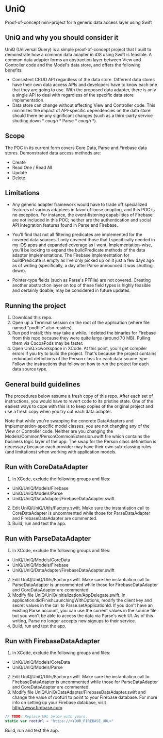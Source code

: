 # UniQ
Proof-of-concept mini-project for a generic data access layer using Swift

## UniQ and why you should consider it

UniQ (Universal Query) is a simple proof-of-concept project that I built to demonstrate how a common data adapter in iOS using Swift is feasible. A common data adapter forms an abstraction layer between View and Controller code and the Model's data store, and offers the following benefits:
+ Consistent CRUD API regardless of the data store. Different data stores have their own data access APIs and developers have to know each one that they are going to use. With the proposed data adapter, there is only a single API to deal with regardless of the specific data store implementation.
+ Data store can change without affecting View and Controller code. This minimizes the impact of API-specific dependencies on the data store should there be any significant changes (such as a third-party service shutting down * *cough* * Parse * *cough* *).

## Scope
The POC in its current form covers Core Data, Parse and Firebase data stores. Demonstrated data access methods are:
+ Create
+ Read One / Read All
+ Update
+ Delete

## Limitations
+ Any generic adapter framework would have to trade off specialized features of various adaptees in favor of loose coupling, and this POC is no exception. For instance, the event-listening capabilities of Firebase are not included in this POC; neither are the authentication and social API integration features found in Parse and Firebase.

+ You'll find that not all filtering predicates are implemented for the covered data sources. I only covered those that I specifically needed in my iOS apps and expanded coverage as I went. Implementation-wise, you'll be looking to expand the buildPredicate methods of the data adapter implementations. The Firebase implementation for buildPredicate is empty as I've only picked up on it just a few days ago as of writing (specifically, a day after Parse announced it was shutting down).

+ Pointer-type fields (such as Parse's PFFile) are not covered. Creating another abstraction layer on top of these field types is highly feasible and certainly doable; may be considered in future updates.

## Running the project
1. Download this repo.
2. Open up a Terminal session on the root of the application (where file named "podfile" also resides).
3. Run pod install; this may take a while.  I deleted the binaries for Firebase from this repo because they were quite large (around 70 MB). Pulling them via CocoaPods may be faster.
4. Open UniQ.xcworkspace in XCode. At this point, you'll get compiler errors if you try to build the project. That's because the project contains redundant definitions of the Person class for each data source type. Follow the instructions that follow on how to run the project for each data source type.
 
## General build guidelines

The procedures below assume a fresh copy of this repo. After each set of instructions, you would have to revert code to its pristine state. One of the easiest ways to cope with this is to keep copies of the original project and use a fresh copy when you try out each data adapter.

Note that while you're swapping the concrete DataAdapters and implementation-specific model classes, you are not changing any of the View or Controller code. Neither are you changing the Models/Common/PersonCommonExtension.swift file which contains the business logic layer of the app. The swap for the Person class definintion is necessary because each provider may have their own sub-classing rules (and limitations) when working with application models.


## Run with CoreDataAdapter
1. In XCode, exclude the following groups and files:
  * UniQ/UniQ/Models/Firebase
  * UniQ/UniQ/Models/Parse
  * UniQ/UniQ/DataAdapter/FirebaseDataAdapter.swift
2. Edit UniQ/UniQ/Utils/Factory.swift. Make sure the instantiation call to CoreDataAdapter is uncommented while those for ParseDataAdapter and FirebaseDataAdapter are commented.
3. Build, run and test the app.

## Run with ParseDataAdapter
1. In XCode, exclude the following groups and files:
  * UniQ/UniQ/Models/CoreData
  * UniQ/UniQ/Models/Firebase
  * UniQ/UniQ/DataAdapter/FirebaseDataAdapter.swift
2. Edit UniQ/UniQ/Utils/Factory.swift. Make sure the instantiation call to ParseDataAdapter is uncommented while those for FirebaseDataAdapter and CoreDataAdapter are commented.
3. Modify file UniQ/UniQ/Initialization/AppDelegate.swift. In application:didFinishLaunchingWithOptions, modify the client key and secret values in the call to Parse.setApplicationId. If you don't have an existing Parse account, you can use the current values in the source file but you won't be able to access the data via Parse's web UI. As of this writing, Parse no longer accepts new signups to their service.
4. Build, run and test the app.


## Run with FirebaseDataAdapter
1. In XCode, exclude the following groups and files:
  * UniQ/UniQ/Models/CoreData
  * UniQ/UniQ/Models/Parse
2. Edit UniQ/UniQ/Utils/Factory.swift. Make sure the instantiation call to FirebaseDataAdapter is uncommented while those for ParseDataAdapter and CoreDataAdapter are commented.
3. Modify file UniQ/UniQ/DataAdapter/FirebaseDataAdapter.swift and change the value of rootUrl to point to your Firebase database. For more info on setting up your Firebase database, visit http://www.firebase.com.
``` Swift
// TODO: Replace URL below with yours.
static var rootUrl = "https://<YOUR_FIREBASE_URL>"
```
Build, run and test the app.

 

